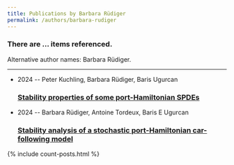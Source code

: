 ```yaml
---
title: Publications by Barbara Rüdiger
permalink: /authors/barbara-rudiger
---
```


<h3 id="number-posts">There are ... items referenced.</h3>
<p id='info-authors'>Alternative author names: Barbara Rüdiger.</p>
<hr />
<ul class="post-list">
<li><span class='post-meta'>2024 -- Peter Kuchling, Barbara Rüdiger, Baris Ugurcan</span><h3><a class='post-link' href="{{ site.baseurl }}/stability-properties-of-some-port-hamiltonian-spdes">Stability properties of some port-Hamiltonian SPDEs</a></h3></li>
<li><span class='post-meta'>2024 -- Barbara Rüdiger, Antoine Tordeux, Baris E Ugurcan</span><h3><a class='post-link' href="{{ site.baseurl }}/stability-analysis-of-a-stochastic-port-hamiltonian-car-following-model">Stability analysis of a stochastic port-Hamiltonian car-following model</a></h3></li>

</ul>
{% include count-posts.html %}
